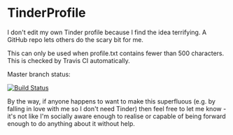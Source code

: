 # TinderProfile
I don't edit my own Tinder profile because I find the idea terrifying. A GitHub repo lets others do the scary bit for me.

This can only be used when profile.txt contains fewer than 500 characters. This is checked by Travis CI automatically.

Master branch status:

[![Build Status](https://travis-ci.org/AnyOldName3/TinderProfile.svg?branch=master)](https://travis-ci.org/AnyOldName3/TinderProfile)

By the way, if anyone happens to want to make this superfluous (e.g. by falling in love with me so I don't need Tinder) then feel free to let me know - it's not like I'm socially aware enough to realise or capable of being forward enough to do anything about it without help.